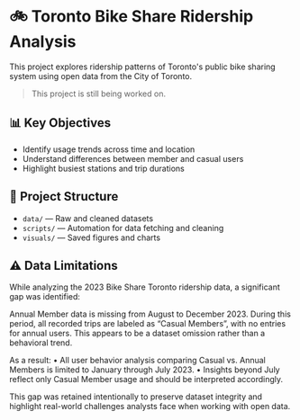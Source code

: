 # 🚲 Toronto Bike Share Ridership Analysis

This project explores ridership patterns of Toronto's public bike sharing system using open data from the City of Toronto. 

> This project is still being worked on.

## 📊 Key Objectives
- Identify usage trends across time and location
- Understand differences between member and casual users
- Highlight busiest stations and trip durations

## 📁 Project Structure
- `data/` — Raw and cleaned datasets
- `scripts/` — Automation for data fetching and cleaning
- `visuals/` — Saved figures and charts

## ⚠️ Data Limitations

While analyzing the 2023 Bike Share Toronto ridership data, a significant gap was identified:

Annual Member data is missing from August to December 2023.
During this period, all recorded trips are labeled as “Casual Members”, with no entries for annual users. This appears to be a dataset omission rather than a behavioral trend.

As a result:
	•	All user behavior analysis comparing Casual vs. Annual Members is limited to January through July 2023.
	•	Insights beyond July reflect only Casual Member usage and should be interpreted accordingly.

This gap was retained intentionally to preserve dataset integrity and highlight real-world challenges analysts face when working with open data.
